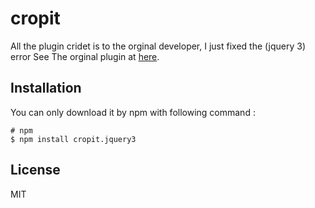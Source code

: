 # cropit


All the plugin cridet is to the orginal developer, I just fixed the (jquery 3) error
See The orginal plugin at  [here](https://github.com/scottcheng/cropit).

## Installation
You can only download it by npm with following command : 

```
# npm
$ npm install cropit.jquery3
```

## License

MIT
